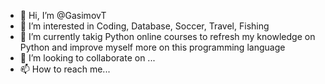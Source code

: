 - 👋 Hi, I’m @GasimovT
- 👀 I’m interested in Coding, Database, Soccer, Travel, Fishing
- 🌱 I’m currently takig Python online courses to refresh my knowledge on Python and improve myself more on this programming language
- 💞️ I’m looking to collaborate on ...
- 📫 How to reach me...

<!---
GasimovT/GasimovT is a ✨ special ✨ repository because its `README.md` (this file) appears on your GitHub profile.
You can click the Preview link to take a look at your changes.
--->
